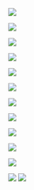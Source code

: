
![](../images/2022-12-7-1670375380791.png)


![](../images/2022-12-7-1670375694819.png)

![](../images/2022-12-7-1670375855161.png)

![](../images/2022-12-7-1670375945956.png)

![](../images/2022-12-7-1670376626459.png)

![](../images/2022-12-7-1670379699735.png)

![](../images/2022-12-7-1670379941504.png)

![](../images/2022-12-7-1670380211591.png)

![](../images/2022-12-7-1670380335900.png)

![](../images/2022-12-7-1670380432371.png)

![](../images/2022-12-7-1670380805322.png)

![](../images/2022-12-7-1670380966592.png)
![](../images/2022-12-7-1670380899128.png)
